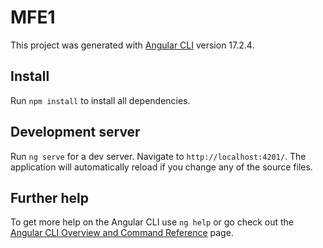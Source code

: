 # MFE1

This project was generated with [Angular CLI](https://github.com/angular/angular-cli) version 17.2.4.

## Install

Run `npm install` to install all dependencies.

## Development server

Run `ng serve` for a dev server. Navigate to `http://localhost:4201/`. The application will automatically reload if you change any of the source files.

## Further help

To get more help on the Angular CLI use `ng help` or go check out the [Angular CLI Overview and Command Reference](https://angular.io/cli) page.

